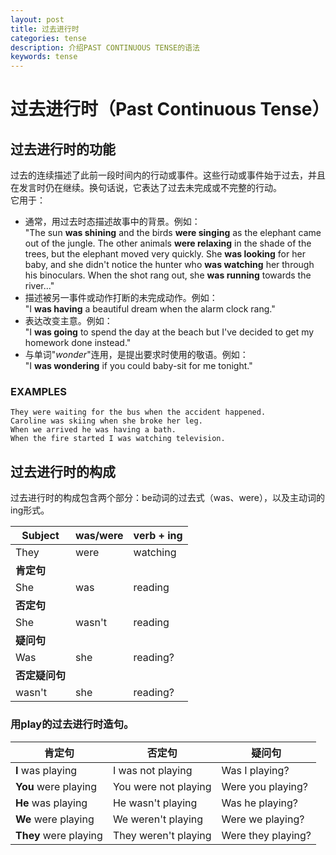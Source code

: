 ```yaml
---
layout: post
title: 过去进行时
categories: tense
description: 介绍PAST CONTINUOUS TENSE的语法
keywords: tense
---
```


# 过去进行时（Past Continuous Tense）

## 过去进行时的功能

过去的连续描述了此前一段时间内的行动或事件。这些行动或事件始于过去，并且在发言时仍在继续。换句话说，它表达了过去未完成或不完整的行动。  
它用于：  
* 通常，用过去时态描述故事中的背景。例如：  
"The sun **was shining** and the birds **were singing** as the elephant came out of the jungle. 
The other animals **were relaxing** in the shade of the trees, but the elephant moved very quickly.
She **was looking** for her baby, and she didn't notice the hunter who **was watching** her through his binoculars.
When the shot rang out, she **was running** towards the river..."  
* 描述被另一事件或动作打断的未完成动作。例如：  
"I **was having** a beautiful dream when the alarm clock rang."
* 表达改变主意。例如：  
"I **was going** to spend the day at the beach but I've decided to get my homework done instead."  
* 与单词"*wonder*"连用，是提出要求时使用的敬语。例如：  
"I **was wondering** if you could baby-sit for me tonight."  
### EXAMPLES  
`They were waiting for the bus when the accident happened.`  
`Caroline was skiing when she broke her leg.`  
`When we arrived he was having a bath.`  
`When the fire started I was watching television.`  

## 过去进行时的构成

过去进行时的构成包含两个部分：be动词的过去式（was、were），以及主动词的ing形式。  

|Subject       |was/were|verb + ing|
|--------------|--------|----------|
|They          |were    |watching  |
|**肯定句**    |        |          |
|She           |was     |reading   |
|**否定句**    |        |          |
|She           |wasn't  |reading   |
|**疑问句**    |        |          |
|Was           |she     |reading?  |
|**否定疑问句**|        |          |
|wasn't        |she     |reading?  |

### 用play的过去进行时造句。

|**肯定句**           |**否定句**          |**疑问句**        |
|---------------------|--------------------|------------------|
|**I** was playing    |I was not playing   |Was I playing?    |
|**You** were playing |You were not playing|Were you playing? |
|**He** was playing   |He wasn't playing   |Was he playing?   |
|**We** were playing  |We weren't playing  |Were we playing?  |
|**They** were playing|They weren't playing|Were they playing?|

